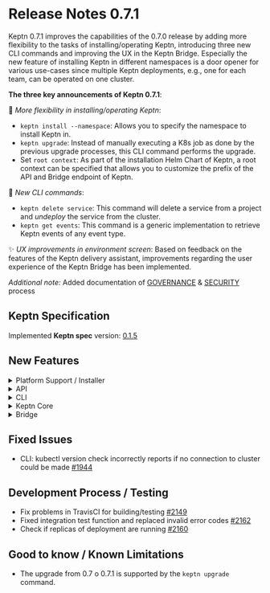 # Release Notes 0.7.1

Keptn 0.7.1 improves the capabilities of the 0.7.0 release by adding more flexibility to the tasks of installing/operating Keptn, introducing three new CLI commands and improving the UX in the Keptn Bridge. Especially the new feature of installing Keptn in different namespaces is a door opener for various use-cases since multiple Keptn deployments, e.g., one for each team, can be operated on one cluster. 

**The three key announcements of Keptn 0.7.1**:

:rocket: *More flexibility in installing/operating Keptn*: 
- `keptn install --namespace`: Allows you to specify the namespace to install Keptn in. 
- `keptn upgrade`: Instead of manually executing a K8s job as done by the previous upgrade processes, this CLI command performs the upgrade. 
- Set `root context`: As part of the installation Helm Chart of Keptn, a root context can be specified that allows you to customize the prefix of the API and Bridge endpoint of Keptn. 

:star2: *New CLI commands*:
- `keptn delete service`: This command will delete a service from a project and *undeploy* the service from the cluster. 
- `keptn get events`: This command is a generic implementation to retrieve Keptn events of any event type.  

:sparkles: *UX improvements in environment screen*: Based on feedback on the features of the Keptn delivery assistant, improvements regarding the user experience of the Keptn Bridge has been implemented.

*Additional note:* Added documentation of [GOVERNANCE](https://github.com/keptn/keptn/blob/0.7.1/GOVERNANCE.md) & [SECURITY](https://github.com/keptn/keptn/blob/0.7.1/GOVERNANCE.md) process

## Keptn Specification

Implemented **Keptn spec** version: [0.1.5](https://github.com/keptn/spec/tree/0.1.5)

## New Features

<details><summary>Platform Support / Installer</summary>
<p>

- Install Keptn in a namespace other than keptn using: `keptn install --namespace=` [#2195](https://github.com/keptn/keptn/issues/2195)
- Upgrade Keptn from 0.7 to 0.7.1 using: `keptn upgrade` [#2234](https://github.com/keptn/keptn/issues/2234)
- Make StorageClass and PersistentVolumeClaim configurable in Keptn installer [#2190](https://github.com/keptn/keptn/issues/2190)
- Allow to install Keptn with prefix in path (aka. context root) [#2124](https://github.com/keptn/keptn/issues/2124)

</p>
</details>

<details><summary>API</summary>
<p>

- Return 404 from `/event` endpoint when no event is found [#1655](https://github.com/keptn/keptn/issues/1655)

</p>
</details>

<details><summary>CLI</summary>
<p>

- `keptn delete` to delete a service from a Keptn project [#2199](https://github.com/keptn/keptn/issues/2199)
- Properly format the output of `keptn get event` command [#2207](https://github.com/keptn/keptn/issues/2207)
- `keptn get event` to get an event of any event type [#2171](https://github.com/keptn/keptn/issues/2171)
- `keptn add-resource` checks the number of arguments before executing the command [#1735](https://github.com/keptn/keptn/issues/1735)
- Immediately return an error if kube server version check error [#1944](https://github.com/keptn/keptn/issues/1944)
- Review of the description of all Keptn CLI commands [#1718](https://github.com/keptn/keptn/issues/1718)

</p>
</details>

<details><summary>Keptn Core</summary>
<p>

- *helm-service*:
  - Delete a service from the cluster when deleting it from a project [#2201](https://github.com/keptn/keptn/issues/2201)

- *lighthouse-service*: 
  - Mark info SLI correctly when empty pass/warning array is provided [#2231](https://github.com/keptn/keptn/issues/2231)
  - Change the comparison strategy to match the full quality gate result [#2224](https://github.com/keptn/keptn/issues/2224)

</p>
</details>

<details><summary>Bridge</summary>
<p>

- Fonts are corretly loaded when a root context is used for Bridge [#2174](https://github.com/keptn/keptn/issues/2174)
- Labels are clickable when containing a URL as value [#2061](https://github.com/keptn/keptn/issues/2061)
- Icons in stage tile and labels work as filter [#2087](https://github.com/keptn/keptn/issues/2087)
- Provide API token and `keptn auth` command in user menu [#2197](https://github.com/keptn/keptn/issues/2197)
- Show remediation workflow in environment screen [#2085](https://github.com/keptn/keptn/issues/2085)
- Show failed quality gates in environment screen [#2086](https://github.com/keptn/keptn/issues/2086)
- Fixed misleading message in bridge if no deployment was done but evaluations happened [#2112](https://github.com/keptn/keptn/issues/2112)
- Improved color-coding in Keptn Bridge for `problem.resolved` event [#2139](https://github.com/keptn/keptn/issues/2139)
- Provider better indication and workflow for artifacts waiting for approval [#2142](https://github.com/keptn/keptn/issues/2142)
- Fix wrong version in environments overview when evaluation failed [#2133](https://github.com/keptn/keptn/issues/2133)
- Set height for evaluation chart and maxHeight for legend [#2150](https://github.com/keptn/keptn/issues/2150)
- Expand service tile automatically if there is an open approval [#2151](https://github.com/keptn/keptn/issues/2151)
- Show labels in event payload [#2138](https://github.com/keptn/keptn/issues/2138)
- Bridge code refactoring tasks: [#2000](https://github.com/keptn/keptn/issues/2000), [#2011](https://github.com/keptn/keptn/issues/2011), [#2012](https://github.com/keptn/keptn/issues/2012)

</p>
</details>

## Fixed Issues

- CLI: kubectl version check incorrectly reports if no connection to cluster could be made [#1944](https://github.com/keptn/keptn/issues/1944)

## Development Process / Testing

- Fix problems in TravisCI for building/testing [#2149](https://github.com/keptn/keptn/issues/2149)
- Fixed integration test function and replaced invalid error codes [#2162](https://github.com/keptn/keptn/issues/2162)
- Check if replicas of deployment are running [#2160](https://github.com/keptn/keptn/issues/2160)

## Good to know / Known Limitations

- The upgrade from 0.7 o 0.7.1 is supported by the `keptn upgrade` command.
